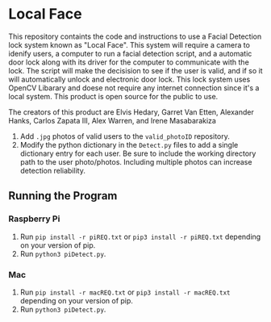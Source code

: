 # Local Face
This repository containts the code and instructions to use a Facial Detection lock system known as "Local Face". This system will require a camera to idenify users, a computer to run a facial detection script, and a automatic door lock along with its driver for the computer to communicate with the lock. The script will make the decisision to see if the user is valid, and if so it will automatically unlock and electronic door lock. This lock system uses OpenCV Libarary and doese not require any internet connection since it's a local system. This product is open source for the public to use.

The creators of this product are Elvis Hedary, Garret Van Etten, Alexander Hanks, Carlos Zapata III, Alex Warren, and Irene Masabarakiza

1. Add `.jpg` photos of valid users to the `valid_photoID` repository.
2. Modify the python dictionary in the `Detect.py` files to add a single dictionary entry for each user. Be sure to include the working directory path to the user photo/photos. Including multiple photos can increase detection reliability.

## Running the Program

### Raspberry Pi

1. Run `pip install -r piREQ.txt` or `pip3 install -r piREQ.txt` depending on your version of pip.
2. Run `python3 piDetect.py`.

### Mac

1. Run `pip install -r macREQ.txt` or `pip3 install -r macREQ.txt` depending on your version of pip.
2. Run `python3 piDetect.py`.
